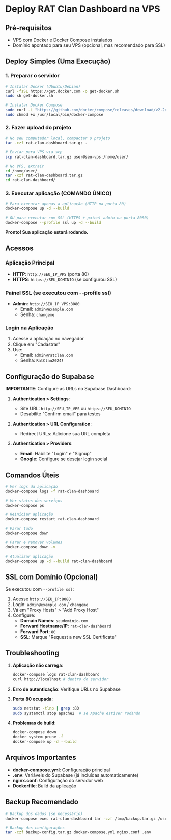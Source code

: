 # Deploy RAT Clan Dashboard na VPS

## Pré-requisitos
- VPS com Docker e Docker Compose instalados
- Domínio apontado para seu VPS (opcional, mas recomendado para SSL)

## Deploy Simples (Uma Execução)

### 1. Preparar o servidor
```bash
# Instalar Docker (Ubuntu/Debian)
curl -fsSL https://get.docker.com -o get-docker.sh
sudo sh get-docker.sh

# Instalar Docker Compose
sudo curl -L "https://github.com/docker/compose/releases/download/v2.24.0/docker-compose-$(uname -s)-$(uname -m)" -o /usr/local/bin/docker-compose
sudo chmod +x /usr/local/bin/docker-compose
```

### 2. Fazer upload do projeto
```bash
# No seu computador local, compactar o projeto
tar -czf rat-clan-dashboard.tar.gz .

# Enviar para VPS via scp
scp rat-clan-dashboard.tar.gz user@seu-vps:/home/user/

# No VPS, extrair
cd /home/user/
tar -xzf rat-clan-dashboard.tar.gz
cd rat-clan-dashboard/
```

### 3. Executar aplicação (COMANDO ÚNICO)
```bash
# Para executar apenas a aplicação (HTTP na porta 80)
docker-compose up -d --build

# OU para executar com SSL (HTTPS + painel admin na porta 8080)
docker-compose --profile ssl up -d --build
```

**Pronto! Sua aplicação estará rodando.**

## Acessos

### Aplicação Principal
- **HTTP**: `http://SEU_IP_VPS` (porta 80)
- **HTTPS**: `https://SEU_DOMINIO` (se configurou SSL)

### Painel SSL (se executou com --profile ssl)
- **Admin**: `http://SEU_IP_VPS:8080`
  - Email: `admin@example.com`
  - Senha: `changeme`

### Login na Aplicação
1. Acesse a aplicação no navegador
2. Clique em "Cadastrar"
3. Use: 
   - Email: `admin@ratclan.com`
   - Senha: `RatClan2024!`

## Configuração do Supabase

**IMPORTANTE**: Configure as URLs no Supabase Dashboard:

1. **Authentication > Settings**:
   - Site URL: `http://SEU_IP_VPS` ou `https://SEU_DOMINIO`
   - Desabilite "Confirm email" para testes

2. **Authentication > URL Configuration**:
   - Redirect URLs: Adicione sua URL completa

3. **Authentication > Providers**:
   - **Email**: Habilite "Login" e "Signup"
   - **Google**: Configure se desejar login social

## Comandos Úteis

```bash
# Ver logs da aplicação
docker-compose logs -f rat-clan-dashboard

# Ver status dos serviços
docker-compose ps

# Reiniciar aplicação
docker-compose restart rat-clan-dashboard

# Parar tudo
docker-compose down

# Parar e remover volumes
docker-compose down -v

# Atualizar aplicação
docker-compose up -d --build rat-clan-dashboard
```

## SSL com Domínio (Opcional)

Se executou com `--profile ssl`:

1. Acesse `http://SEU_IP:8080`
2. Login: `admin@example.com` / `changeme`
3. Vá em "Proxy Hosts" > "Add Proxy Host"
4. Configure:
   - **Domain Names**: `seudominio.com`
   - **Forward Hostname/IP**: `rat-clan-dashboard`
   - **Forward Port**: `80`
   - **SSL**: Marque "Request a new SSL Certificate"

## Troubleshooting

1. **Aplicação não carrega**: 
   ```bash
   docker-compose logs rat-clan-dashboard
   curl http://localhost # dentro do servidor
   ```

2. **Erro de autenticação**: Verifique URLs no Supabase

3. **Porta 80 ocupada**: 
   ```bash
   sudo netstat -tlnp | grep :80
   sudo systemctl stop apache2  # se Apache estiver rodando
   ```

4. **Problemas de build**:
   ```bash
   docker-compose down
   docker system prune -f
   docker-compose up -d --build
   ```

## Arquivos Importantes

- **docker-compose.yml**: Configuração principal
- **.env**: Variáveis do Supabase (já incluídas automaticamente)
- **nginx.conf**: Configuração do servidor web
- **Dockerfile**: Build da aplicação

## Backup Recomendado

```bash
# Backup dos dados (se necessário)
docker-compose exec rat-clan-dashboard tar -czf /tmp/backup.tar.gz /usr/share/nginx/html

# Backup das configurações
tar -czf backup-config.tar.gz docker-compose.yml nginx.conf .env
```